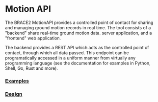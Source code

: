 # Motion API

The BRACE2 MotionAPI provides a controlled 
point of contact for sharing and managing ground
motion records in real time. The tool consists of a "backend"
share real-time ground motion data.
server application, and a "frontend" web application.

The backend provides a REST API which acts as the controlled point of
contact, through which all data passed. This endpoint can be
programatically accessed in a uniform manner from virtually any
programming language (see the documentation for examples in Python,
Shell, Go, Rust and more).

### [Examples](./examples)

### [Design](./design)

